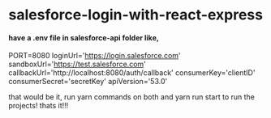 # salesforce-login-with-react-express

#### have a .env file in salesforce-api folder like,
PORT=8080
loginUrl='https://login.salesforce.com'
sandboxUrl='https://test.salesforce.com'
callbackUrl='http://localhost:8080/auth/callback'
consumerKey='clientID'
consumerSecret='secretKey'
apiVersion='53.0'

that would be it, run yarn commands on both and yarn run start to run the projects! thats it!!!

